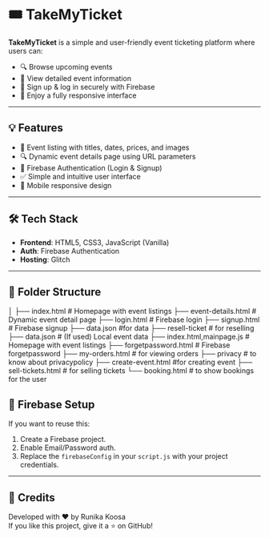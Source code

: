 
# 🎟️ TakeMyTicket

**TakeMyTicket** is a simple and user-friendly event ticketing platform where users can:
- 🔍 Browse upcoming events
- 📄 View detailed event information
- 🔐 Sign up & log in securely with Firebase
- 📱 Enjoy a fully responsive interface

---
 



## 💡 Features
- 🧾 Event listing with titles, dates, prices, and images
- 🔍 Dynamic event details page using URL parameters
- 🔐 Firebase Authentication (Login & Signup)
- ✅ Simple and intuitive user interface
- 📱 Mobile responsive design

---

## 🛠️ Tech Stack
- **Frontend**: HTML5, CSS3, JavaScript (Vanilla)
- **Auth**: Firebase Authentication
- **Hosting**: Glitch

---

## 📁 Folder Structure
│
├── index.html # Homepage with event listings
├── event-details.html # Dynamic event detail page
├── login.html # Firebase login
├── signup.html # Firebase signup
├── data.json  #for data
├── resell-ticket # for reselling
├── data.json # (If used) Local event data
├── index.html,mainpage.js # Homepage with event listings
├── forgetpassword.html # Firebase forgetpassword
├── my-orders.html # for viewing orders
├── privacy # to know about privacypolicy
├── create-event.html #for creating event
├── sell-tickets.html # for selling tickets
└── booking.html # to show bookings for the user

## 🔐 Firebase Setup
If you want to reuse this:
1. Create a Firebase project.
2. Enable Email/Password auth.
3. Replace the `firebaseConfig` in your `script.js` with your project credentials.

---

## 🙌 Credits
Developed with ❤️ by Runika Koosa  
If you like this project, give it a ⭐ on GitHub!


